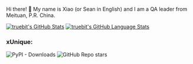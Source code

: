 Hi there! 👋 My name is Xiao (or Sean in English) and I am a QA leader from Meituan, P.R. China.

[![truebit's GitHub Stats](https://github-readme-stats.vercel.app/api/?username=truebit&count_private=true&theme=great-gatsby&showicons=true&include_all_commits=true)]()
[![truebit's GitHub Language Stats](https://github-readme-stats.vercel.app/api/top-langs/?username=truebit&langs_count=5&theme=great-gatsby&layout=compact)]()

### xUnique:
![PyPI - Downloads](https://img.shields.io/pypi/dm/xunique)
![GitHub Repo stars](https://img.shields.io/github/stars/truebit/xunique?style=social)
